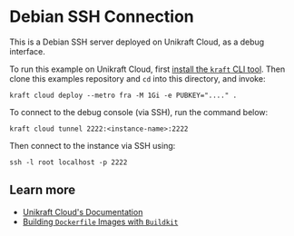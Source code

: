# Debian SSH Connection

This is a Debian SSH server deployed on Unikraft Cloud, as a debug interface.

To run this example on Unikraft Cloud, first [install the `kraft` CLI tool](https://unikraft.org/docs/cli).
Then clone this examples repository and `cd` into this directory, and invoke:

```console
kraft cloud deploy --metro fra -M 1Gi -e PUBKEY="...." .
```

To connect to the debug console (via SSH), run the command below:

```console
kraft cloud tunnel 2222:<instance-name>:2222
```

Then connect to the instance via SSH using:

```console
ssh -l root localhost -p 2222
```

## Learn more

- [Unikraft Cloud's Documentation](https://unikraft.cloud/docs/)
- [Building `Dockerfile` Images with `Buildkit`](https://unikraft.org/guides/building-dockerfile-images-with-buildkit)
